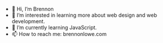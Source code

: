 - 👋 Hi, I’m Brennon
- 👀 I’m interested in learning more about web design and web development.
- 🌱 I’m currently learning JavaScript.
- 📫 How to reach me: brennonlowe.com

<!---
brenlowe/brenlowe is a ✨ special ✨ repository because its `README.md` (this file) appears on your GitHub profile.
You can click the Preview link to take a look at your changes.
--->
